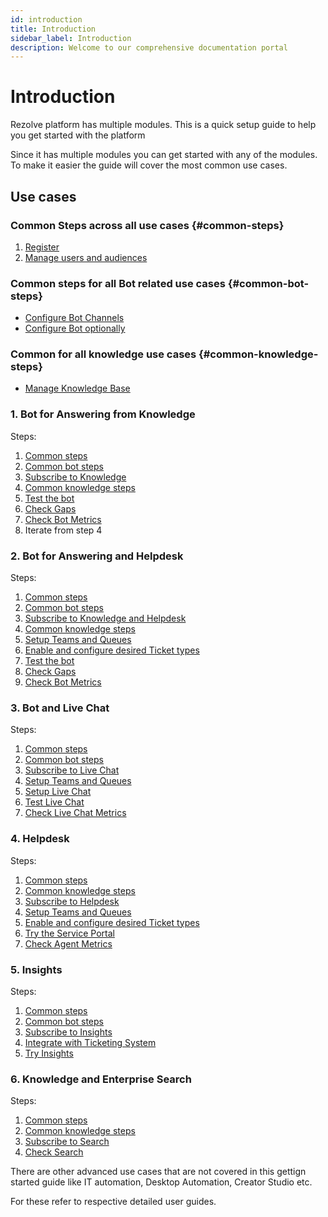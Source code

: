 ```yaml
---
id: introduction
title: Introduction
sidebar_label: Introduction
description: Welcome to our comprehensive documentation portal
---
```


# Introduction

Rezolve platform has multiple modules.
This is a quick setup guide to help you get started with the platform 

Since it has multiple modules you can get started with any of the modules. To make it easier the guide will cover the most common use cases.


## Use cases

### Common Steps across all use cases {#common-steps}
 1. [Register](./registration-guide)
 2. [Manage users and audiences](./manage-users-audience)

### Common steps for all Bot related use cases {#common-bot-steps}

* [Configure Bot Channels](./configure-bot-channels)
* [Configure Bot optionally](./configure-bot)

### Common for all knowledge use cases {#common-knowledge-steps}

* [Manage Knowledge Base](./knowledge-ingest)

### 1. Bot for Answering from Knowledge

Steps:
 1. [Common steps](#common-steps)
 2. [Common bot steps](#common-bot-steps)
 3. [Subscribe to Knowledge](./subscriptions)
 4. [Common knowledge steps](#common-knowledge-steps)
 5. [Test the bot](./use-the-bot)
 6. [Check Gaps](./check-gaps)
 7. [Check Bot Metrics](./bot-efficiency)
 8. Iterate from step 4

### 2. Bot for Answering and Helpdesk

Steps:
 1. [Common steps](#common-steps)
 2. [Common bot steps](#common-bot-steps)
 3. [Subscribe to Knowledge and Helpdesk](./subscriptions)
 4. [Common knowledge steps](#common-knowledge-steps)
 5. [Setup Teams and Queues](./setup-teams-queues)
 6. [Enable and configure desired Ticket types](./configure-catalog)
 7. [Test the bot](./use-the-bot)
 8. [Check Gaps](./check-gaps)
 9. [Check Bot Metrics](./bot-efficiency)
 

### 3. Bot and Live Chat

Steps: 
 1. [Common steps](#common-steps)
 2. [Common bot steps](#common-bot-steps)
 3. [Subscribe to Live Chat](./subscriptions#live-chat-subscription)
 3. [Setup Teams and Queues](./setup-teams-queues)
 4. [Setup Live Chat](./configure-live-chat)
 5. [Test Live Chat](./check-live-chat)
 6. [Check Live Chat Metrics](./live-chat-efficiency)

### 4. Helpdesk
Steps:
 1. [Common steps](#common-steps)
 2. [Common knowledge steps](#common-knowledge-steps)
 3. [Subscribe to Helpdesk](./subscriptions#helpdesk-subscription)
 4. [Setup Teams and Queues](./setup-teams-queues)
 5. [Enable and configure desired Ticket types](./configure-catalog)
 6. [Try the Service Portal](./try-helpdesk)
 7. [Check Agent Metrics](./agent-efficiency)
 
### 5. Insights
Steps:
 1. [Common steps](#common-steps)
 2. [Common bot steps](#common-bot-steps)
 3. [Subscribe to Insights](./subscriptions#insights-subscription)
 4. [Integrate with Ticketing System](./integrations#integrate-ticketing-system)
 5. [Try Insights](./try-insights)
### 6. Knowledge and Enterprise Search
Steps:
 1. [Common steps](#common-steps)
 2. [Common knowledge steps](#common-knowledge-steps)
 3. [Subscribe to Search](./subscriptions#search-subscription)
 3. [Check Search](./check-search)


There are other advanced use cases that are not covered in this gettign started guide like IT automation, Desktop Automation, Creator Studio etc. 

For these refer to respective detailed user guides.
